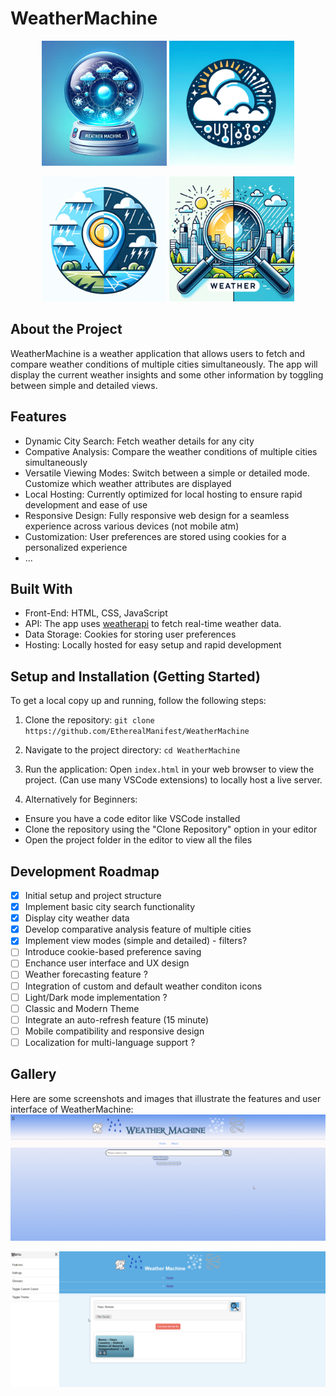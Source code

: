 # WeatherMachine

<p align="center">
    <img src="./images/WeatherMachineCrystalBall.png" alt="WeatherBall" width="200"/>
    <img src="./images/WeatherLogoVector.png" alt="WeatherVector" width="200"/>
</p>
<p align="center">
    <img src="./images/WeatherPinCondition.png" alt="WeatherPin" width="200"/>
    <img src="./images/WeatherCompare.png" alt="WeatherCompare" width="200"/>
</p>

## About the Project

WeatherMachine is a weather application that allows users to fetch and compare weather conditions of multiple cities simultaneously. The app will display the current weather insights and some other information by toggling between simple and detailed views.

## Features

- Dynamic City Search: Fetch weather details for any city
- Compative Analysis: Compare the weather conditions of multiple cities simultaneously
- Versatile Viewing Modes: Switch between a simple or detailed mode. Customize which weather attributes are displayed
- Local Hosting: Currently optimized for local hosting to ensure rapid development and ease of use
- Responsive Design: Fully responsive web design for a seamless experience across various devices (not mobile atm)
- Customization: User preferences are stored using cookies for a personalized experience
- ...

## Built With

- Front-End: HTML, CSS, JavaScript
- API: The app uses [weatherapi](https://www.weatherapi.com/) to fetch real-time weather data.
- Data Storage: Cookies for storing user preferences
- Hosting: Locally hosted for easy setup and rapid development

## Setup and Installation (Getting Started)

To get a local copy up and running, follow the following steps:

1. Clone the repository:
`git clone https://github.com/EtherealManifest/WeatherMachine`

2. Navigate to the project directory:
`cd WeatherMachine`

3. Run the application:
Open `index.html` in your web browser to view the project. (Can use many VSCode extensions) to locally host a live server.

4. Alternatively for Beginners:

- Ensure you have a code editor like VSCode installed
- Clone the repository using the "Clone Repository" option in your editor
- Open the project folder in the editor to view all the files

## Development Roadmap

- [x] Initial setup and project structure
- [x] Implement basic city search functionality
- [x] Display city weather data
- [x] Develop comparative analysis feature of multiple cities
- [x] Implement view modes (simple and detailed) - filters?
- [ ] Introduce cookie-based preference saving
- [ ] Enchance user interface and UX design
- [ ] Weather forecasting feature ?
- [ ] Integration of custom and default weather conditon icons
- [ ] Light/Dark mode implementation ?
- [ ] Classic and Modern Theme
- [ ] Integrate an auto-refresh feature (15 minute)
- [ ] Mobile compatibility and responsive design
- [ ] Localization for multi-language support ?

## Gallery

Here are some screenshots and images that illustrate the features and user interface of WeatherMachine:
![Classic Theme](./images/classicWeatherMachine.png)

![Modern Theme](./images/modernWeatherMachine.png)
